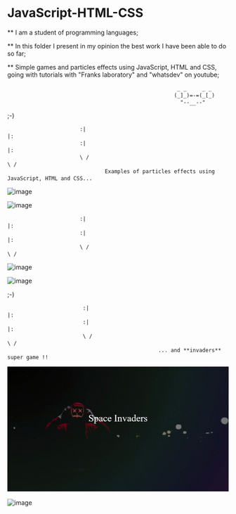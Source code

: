 # JavaScript-HTML-CSS <br />

** I am a student of programming languages;<br>

** In this folder I present in my opinion the best work I have been able to do so far;<br>

** Simple games and particles effects using JavaScript, HTML and CSS, going with tutorials with "Franks laboratory" and "whatsdev" on youtube;
>
                                                          _ _     _ _
                                                         (_]_)=-=(_[_)
                                                           "--__--"

;-)
  
                           :|                                                                            |:
                           :|                                                                            |:
                           \ /                                                                          \ /
                                   Examples of particles effects using JavaScript, HTML and CSS...
>
![image]( https://github.com/nataliaas/JavaScript-HTML-CSS/blob/main/PixelsSmokeEffects/PixelsEffect.gif) 

![image]( https://github.com/nataliaas/JavaScript-HTML-CSS/blob/main/PixelsFun-Google-Chrome-2021-04-25-11-26-45.gif) 


                           :|                                                                            |:
                           :|                                                                            |:
                           \ /                                                                          \ /


![image]( https://github.com/nataliaas/JavaScript-HTML-CSS/blob/main/AnimatedBackground.gif) 

![image]( https://github.com/nataliaas/JavaScript-HTML-CSS/blob/main/BackgroundAnimated2.gif) 
>

;-)
  
                            :|                                                                            |:
                            :|                                                                            |:
                            \ /                                                                          \ /
                                                    ... and **invaders** super game !!




![image]( https://github.com/nataliaas/JavaScript-HTML-CSS/blob/main/Invadors/Invadors%20-%20Starting.gif) 

![image]( https://github.com/nataliaas/JavaScript-HTML-CSS/blob/main/Invadors/Invadors%20.gif) 

